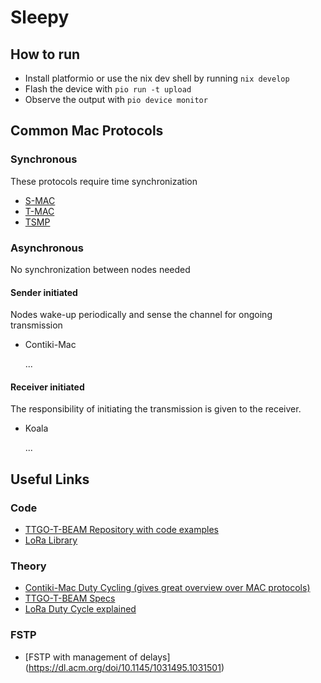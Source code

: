 # Sleepy

## How to run

- Install platformio or use the nix dev shell by running `nix develop`
- Flash the device with `pio run -t upload`
- Observe the output with `pio device monitor`

## Common Mac Protocols

### Synchronous

These protocols require time synchronization

- [S-MAC](https://en.wikipedia.org/wiki/Sensor_Media_Access_Control)
- [T-MAC](https://dl.acm.org/doi/10.1145/958491.958512)
- [TSMP](https://web.archive.org/web/20061007051054/http://www.dustnetworks.com/docs/TSMP_Whitepaper.pdf)

### Asynchronous

No synchronization between nodes needed

#### Sender initiated

Nodes wake-up periodically and sense the channel for ongoing transmission

- Contiki-Mac

  ...

#### Receiver initiated

The responsibility of initiating the transmission is given to the receiver.

- Koala

  ...

## Useful Links

### Code

- [TTGO-T-BEAM Repository with code examples](https://github.com/LilyGO/TTGO-T-Beam)
- [LoRa Library](https://github.com/sandeepmistry/arduino-LoRa/tree/master)

### Theory

- [Contiki-Mac Duty Cycling (gives great overview over MAC protocols)](https://manuscriptlink-society-file.s3-ap-northeast-1.amazonaws.com/kics/conference/icufn2021/abs/5B-3.pdf)
- [TTGO-T-BEAM Specs](https://www.lilygo.cc/products/t-beam-v1-1-esp32-lora-module)
- [LoRa Duty Cycle explained](https://www.thethingsnetwork.org/docs/lorawan/duty-cycle/)

### FSTP
- [FSTP with management of delays] (https://dl.acm.org/doi/10.1145/1031495.1031501)